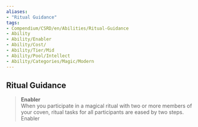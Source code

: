 ```yaml
---
aliases:
- "Ritual Guidance"
tags:
- Compendium/CSRD/en/Abilities/Ritual-Guidance
- Ability
- Ability/Enabler
- Ability/Cost/
- Ability/Tier/Mid
- Ability/Pool/Intellect
- Ability/Categories/Magic/Modern
---
```


  
## Ritual Guidance
>**Enabler**  
When you participate in a magical ritual with two or more members of your coven, ritual tasks for all participants are eased by two steps. Enabler





